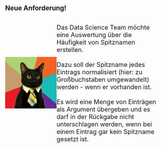 ## Neue Anforderung!
<div style="display:flex; align-items: center;">
    <div>
        <img src="./resources/business-cat_mirrored.jpg" alt="Business Cat" 
        style="width: 100%;" />
    </div>
    <div style="flex-grow: 1; display: flex; content-align: center; align-items: center; font-size: 1.25rem">
        <p>
            Das Data Science Team möchte eine Auswertung über die Häufigkeit von Spitznamen erstellen.
            <br />
            <br />
            Dazu soll der Spitzname jedes Eintrags normalisiert (hier: zu Großbuchstaben umgewandelt) werden - wenn er vorhanden ist.
            <br />
            <br />
            Es wird eine Menge von Einträgen als Argument übergeben und es darf in der Rückgabe nicht unterschlagen werden, wenn bei einem Eintrag gar kein Spitzname gesetzt ist. 
        </p>
    </div>
</div> 
